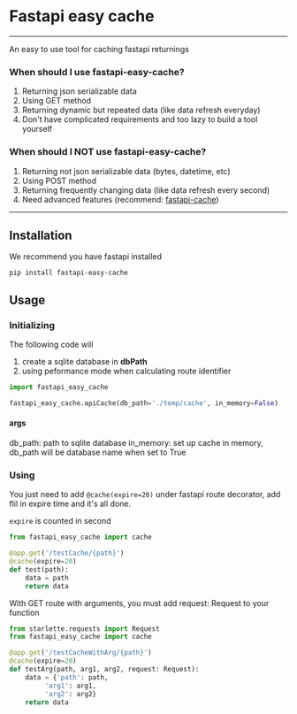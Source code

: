# Fastapi easy cache

<hr>
An easy to use tool for caching fastapi returnings

### When should I use fastapi-easy-cache?
1. Returning json serializable data
2. Using GET method
3. Returning dynamic but repeated data (like data refresh everyday)
4. Don't have complicated requirements and too lazy to build a tool yourself

### When should I NOT use fastapi-easy-cache?
1. Returning not json serializable data (bytes, datetime, etc)
2. Using POST method
3. Returning frequently changing data (like data refresh every second)
4. Need advanced features (recommend: [fastapi-cache](https://github.com/long2ice/fastapi-cache))

<hr>

## Installation
We recommend you have fastapi installed
```shell
pip install fastapi-easy-cache
```

## Usage

### Initializing

The following code will
1. create a sqlite database in **dbPath**
2. using peformance mode when calculating route identifier
```python
import fastapi_easy_cache

fastapi_easy_cache.apiCache(db_path='./temp/cache', in_memory=False)
```
#### args
db_path: path to sqlite database
in_memory: set up cache in memory, db_path will be database name when set to True


### Using
You just need to add `@cache(expire=20)` under fastapi route decorator, add flil in expire time and it's all done.

`expire` is counted in second

```python
from fastapi_easy_cache import cache

@app.get('/testCache/{path}')
@cache(expire=20)
def test(path):
    data = path
    return data
```

With GET route with arguments, you must add request: Request to your function
```python
from starlette.requests import Request
from fastapi_easy_cache import cache

@app.get('/testCacheWithArg/{path}')
@cache(expire=20)
def testArg(path, arg1, arg2, request: Request):
    data = {'path': path,
         'arg1': arg1,
         'arg2': arg2}
    return data
```